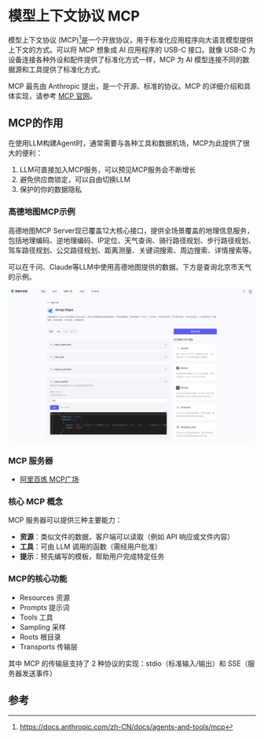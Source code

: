# 模型上下文协议 MCP

模型上下文协议 (MCP)[^1]是一个开放协议，用于标准化应用程序向大语言模型提供上下文的方式。可以将 MCP 想象成 AI 应用程序的 USB-C 接口。就像 USB-C 为设备连接各种外设和配件提供了标准化方式一样，MCP 为 AI 模型连接不同的数据源和工具提供了标准化方式。

MCP 最先由 Anthropic 提出，是一个开源、标准的协议。MCP 的详细介绍和具体实现，请参考 [MCP 官网](https://modelcontextprotocol.io/)。

## MCP的作用

在使用LLM构建Agent时，通常需要与各种工具和数据机场，MCP为此提供了很大的便利：

1. LLM可直接加入MCP服务，可以预见MCP服务会不断增长
2. 避免供应商锁定，可以自由切换LLM
3. 保护的你的数据隐私



### 高德地图MCP示例

高德地图MCP Server现已覆盖12大核心接口，提供全场景覆盖的地理信息服务，包括地理编码、逆地理编码、IP定位、天气查询、骑行路径规划、步行路径规划、驾车路径规划、公交路径规划、距离测量、关键词搜索、周边搜索、详情搜索等。

可以在千问、Claude等LLM中使用高德地图提供的数据。下方是查询北京市天气的示例。



![Amap](images/Amap.png)

### MCP 服务器

- [阿里百炼 MCP广场](https://bailian.console.aliyun.com/?spm=a2c4g.11186623.0.0.406f4eb1wXV5a9&tab=mcp#/mcp-market)



### 核心 MCP 概念

MCP 服务器可以提供三种主要能力：

- **资源**：类似文件的数据，客户端可以读取（例如 API 响应或文件内容）
- **工具**：可由 LLM 调用的函数（需经用户批准）
- **提示**：预先编写的模板，帮助用户完成特定任务





### MCP的核心功能

- Resources 资源
- Prompts 提示词
- Tools 工具
- Sampling 采样
- Roots 根目录
- Transports 传输层

其中 MCP 的传输层支持了 2 种协议的实现：stdio（标准输入/输出）和 SSE（服务器发送事件）







## 参考

[^1]: https://docs.anthropic.com/zh-CN/docs/agents-and-tools/mcp	
